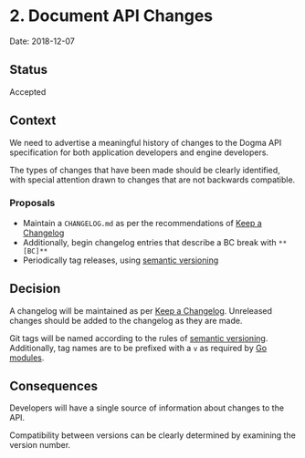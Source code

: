 # 2. Document API Changes

Date: 2018-12-07

## Status

Accepted

## Context

We need to advertise a meaningful history of changes to the Dogma API
specification for both application developers and engine developers.

The types of changes that have been made should be clearly identified, with
special attention drawn to changes that are not backwards compatible.

### Proposals

- Maintain a `CHANGELOG.md` as per the recommendations of [Keep a Changelog]
- Additionally, begin changelog entries that describe a BC break with `**[BC]**`
- Periodically tag releases, using [semantic versioning]

## Decision

A changelog will be maintained as per [Keep a Changelog]. Unreleased changes
should be added to the changelog as they are made.

Git tags will be named according to the rules of [semantic versioning].
Additionally, tag names are to be prefixed with a `v` as required by [Go modules].

## Consequences

Developers will have a single source of information about changes to the API.

Compatibility between versions can be clearly determined by examining the
version number.

<!-- references -->

[Keep a Changelog]: https://keepachangelog.com/en/1.0.0/
[semantic versioning]: https://semver.org/spec/v2.0.0.html
[Go modules]: https://github.com/golang/go/wiki/Modules#modules

